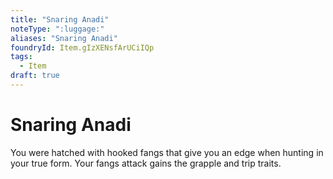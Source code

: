 ```yaml
---
title: "Snaring Anadi"
noteType: ":luggage:"
aliases: "Snaring Anadi"
foundryId: Item.gIzXENsfArUCiIQp
tags:
  - Item
draft: true
---
```


# Snaring Anadi

You were hatched with hooked fangs that give you an edge when hunting in your true form. Your fangs attack gains the grapple and trip traits.
